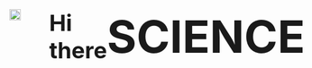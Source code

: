 <div style="display:flex;width:100%;height:auto;">
<a href="https://medium.com/@atul15r"><img src="https://user-images.githubusercontent.com/11331772/28355496-982cbace-6ca7-11e7-856d-2dc4e8b70782.png" width="20px" height="20px"/></a>
<div style="margin-left:10%;width:auto;height:auto;font-size:40px;"><b >Hi there</b></div>
  <b style="font-size:80px">SCIENCE</b>
</div>






<!--
[![HitCount](http://hits.dwyl.com/atul15r/atul15r.svg)](http://hits.dwyl.com/atul15r/atul15r)


Here are some ideas to get you started:

- 🔭 I’m currently working on ...
- 🌱 I’m currently learning ...
- 👯 I’m looking to collaborate on ...
- 🤔 I’m looking for help with ...
- 💬 Ask me about ...
- 📫 How to reach me: ...
- 😄 Pronouns: ...
- ⚡ Fun fact: ...
-->



